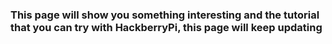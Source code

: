 ### This page will show you something interesting and the tutorial that you can try with HackberryPi, this page will keep updating
